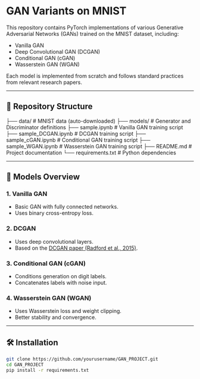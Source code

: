 # GAN Variants on MNIST

This repository contains PyTorch implementations of various Generative Adversarial Networks (GANs) trained on the MNIST dataset, including:

- Vanilla GAN
- Deep Convolutional GAN (DCGAN)
- Conditional GAN (cGAN)
- Wasserstein GAN (WGAN)

Each model is implemented from scratch and follows standard practices from relevant research papers.

---

## 📁 Repository Structure
├── data/ # MNIST data (auto-downloaded)
├── models/ # Generator and Discriminator definitions
├── sample.ipynb # Vanilla GAN training script
├── sample_DCGAN.ipynb # DCGAN training script
├── sample_cGAN.ipynb # Conditional GAN training script
├── sample_WGAN.ipynb # Wasserstein GAN training script
├── README.md # Project documentation
└── requirements.txt # Python dependencies


---

## 🧠 Models Overview

### 1. **Vanilla GAN**
- Basic GAN with fully connected networks.
- Uses binary cross-entropy loss.

### 2. **DCGAN**
- Uses deep convolutional layers.
- Based on the [DCGAN paper (Radford et al., 2015)](https://arxiv.org/abs/1511.06434).

### 3. **Conditional GAN (cGAN)**
- Conditions generation on digit labels.
- Concatenates labels with noise input.

### 4. **Wasserstein GAN (WGAN)**
- Uses Wasserstein loss and weight clipping.
- Better stability and convergence.

---

## 🛠️ Installation

```bash
git clone https://github.com/yourusername/GAN_PROJECT.git
cd GAN_PROJECT
pip install -r requirements.txt
